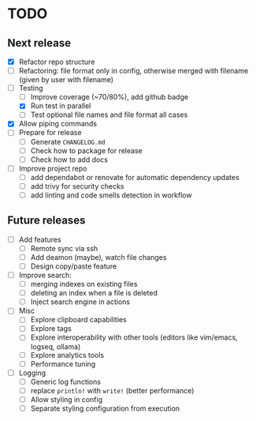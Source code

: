 # TODO

## Next release

- [x] Refactor repo structure
- [ ] Refactoring: file format only in config, otherwise merged with filename (given by user with filename)
- [ ] Testing
  - [ ] Improve coverage (~70/80%), add github badge
  - [x] Run test in parallel
  - [ ] Test optional file names and file format all cases
- [x] Allow piping commands
- [ ] Prepare for release
  - [ ] Generate `CHANGELOG.md`
  - [ ] Check how to package for release
  - [ ] Check how to add docs
- [ ] Improve project repo
  - [ ] add dependabot or renovate for automatic dependency updates
  - [ ] add trivy for security checks
  - [ ] add linting and code smells detection in workflow

## Future releases

- [ ] Add features
  - [ ] Remote sync via ssh
  - [ ] Add deamon (maybe), watch file changes
  - [ ] Design copy/paste feature
- [ ] Improve search:
  - [ ] merging indexes on existing files
  - [ ] deleting an index when a file is deleted
  - [ ] Inject search engine in actions
- [ ] Misc
  - [ ] Explore clipboard capabilities
  - [ ] Explore tags
  - [ ] Explore interoperability with other tools (editors like vim/emacs, logseq, ollama)
  - [ ] Explore analytics tools
  - [ ] Performance tuning
- [ ] Logging
  - [ ] Generic log functions
  - [ ] replace `println!` with `write!` (better performance)
  - [ ] Allow styling in config
  - [ ] Separate styling configuration from execution
